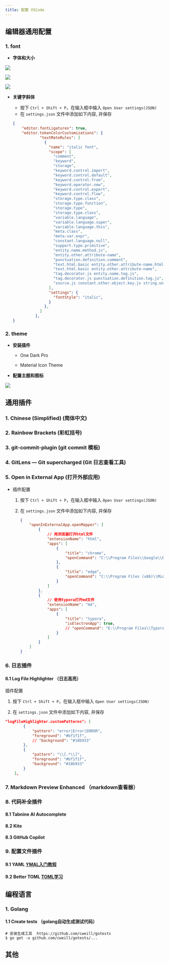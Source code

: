 ```yaml
---
title: 配置 VSCode
---
```


## 编辑器通用配置

### 1. font

- **字体和大小**

![](./images/1.jpg)

![](./images/2.jpg)

![](./images/3.jpg)

- **关键字斜体**

  - 按下 `Ctrl + Shift + P`，在输入框中输入 `Open User settings(JSON)`
  - 在 `settings.json` 文件中添加如下内容, 并保存

  ```json
  {
      "editor.fontLigatures": true,
      "editor.tokenColorCustomizations": {
              "textMateRules": [
                {
                  "name": "italic font",
                  "scope": [
                    "comment",
                    "keyword",
                    "storage",
                    "keyword.control.import",
                    "keyword.control.default",
                    "keyword.control.from",
                    "keyword.operator.new",
                    "keyword.control.export",
                    "keyword.control.flow",
                    "storage.type.class",
                    "storage.type.function",
                    "storage.type",
                    "storage.type.class",
                    "variable.language",
                    "variable.language.super",
                    "variable.language.this",
                    "meta.class",
                    "meta.var.expr",
                    "constant.language.null",
                    "support.type.primitive",
                    "entity.name.method.js",
                    "entity.other.attribute-name",
                    "punctuation.definition.comment",
                    "text.html.basic entity.other.attribute-name.html",
                    "text.html.basic entity.other.attribute-name",
                    "tag.decorator.js entity.name.tag.js",
                    "tag.decorator.js punctuation.definition.tag.js",
                    "source.js constant.other.object.key.js string.unquoted.label.js",
                  ],
                  "settings": {
                    "fontStyle": "italic",
                  }
                },
              ]
            },
  }
  ```
  
  

### 2. theme

- **安装插件**

  - One Dark Pro

  - Material Icon Theme

- **配置主题和图标**

 ![](./images/4.jpg)

## 通用插件

### 1. Chinese (Simplified) (简体中文)

### 2. Rainbow Brackets (彩虹括号)

### 3. git-commit-plugin (git commit 模板)

### 4. GitLens — Git supercharged (Git 日志查看工具)

### 5. Open in External App (打开外部应用)

- 插件配置

  1. 按下 `Ctrl + Shift + P`，在输入框中输入 `Open User settings(JSON)`

  2. 在 `settings.json` 文件中添加如下内容, 并保存

     ```json
     {
         "openInExternalApp.openMapper": [
             {
                 // 用浏览器打开html文件
                 "extensionName": "html",
                 "apps": [
                     {
                         "title": "chrome",
                         "openCommand": "C:\\Program Files\\Google\\Chrome\\Application\\chrome.exe"
                     },
                     {
                         "title": "edge",
                         "openCommand": "C:\\Program Files (x86)\\Microsoft\\Edge\\Application\\msedge.exe"
                     }
                 ]
             },
             {   
                 // 使用typora打开md文件
                 "extensionName": "md",
                 "apps": [
                     {
                         "title": "typora",
                         "isElectronApp": true,
                         // "openCommand": "E:\\Program Files\\Typora\\Typora.exe"
                     }
                 ]
             }
         ]
     }
     ```

### 6. 日志插件

#### 6.1 Log File Highlighter （日志高亮）

插件配置

1. 按下 `Ctrl + Shift + P`，在输入框中输入 `Open User settings(JSON)`

2. 在 `settings.json` 文件中添加如下内容, 并保存

```json
"logFileHighlighter.customPatterns": [
        {
            "pattern": "error|Error|ERROR",
            "foreground": "#bf1f1f",
            // "background": "#18b933"
        },
        {
            "pattern": "\\[.*\\]",
            "foreground": "#bf1f1f",
            "background": "#18b933"
        }
    ],
```

### 7. Markdown Preview Enhanced （markdown查看器）

### 8. 代码补全插件

#### 8.1 Tabnine AI Autocomplete

#### 8.2 Kite

#### 8.3 GitHub Copilot

### 9. 配置文件插件

#### 9.1 YAML [YMAL入门教程](https://www.runoob.com/w3cnote/yaml-intro.html)

#### 9.2 Better TOML [TOML学习](https://github.com/LongTengDao/TOML)



## 编程语言

### 1. Golang

#### 1.1 Create tests （golang自动生成测试代码）

```shell
# 安装生成工具  https://github.com/cweill/gotests
$ go get -u github.com/cweill/gotests/...
```



## 其他



